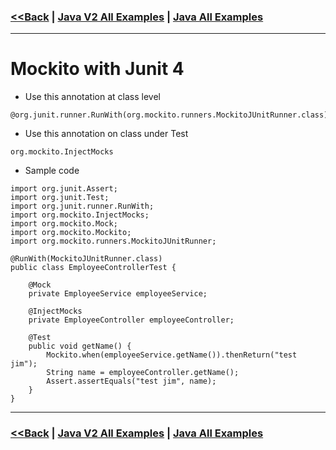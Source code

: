 ### [<<Back](../README.md) | [Java V2 All Examples](https://github.com/avinashbabudonthu/java/blob/master/java-v2/README.md) | [Java All Examples](https://github.com/avinashbabudonthu/java/blob/master/README.md)
------
# Mockito with Junit 4
* Use this annotation at class level
```
@org.junit.runner.RunWith(org.mockito.runners.MockitoJUnitRunner.class)
```
* Use this annotation on class under Test
```
org.mockito.InjectMocks
```
* Sample code
```
import org.junit.Assert;
import org.junit.Test;
import org.junit.runner.RunWith;
import org.mockito.InjectMocks;
import org.mockito.Mock;
import org.mockito.Mockito;
import org.mockito.runners.MockitoJUnitRunner;

@RunWith(MockitoJUnitRunner.class)
public class EmployeeControllerTest {

	@Mock
	private EmployeeService employeeService;

	@InjectMocks
	private EmployeeController employeeController;

	@Test
	public void getName() {
		Mockito.when(employeeService.getName()).thenReturn("test jim");
		String name = employeeController.getName();
		Assert.assertEquals("test jim", name);
	}
}
```
------
### [<<Back](../README.md) | [Java V2 All Examples](https://github.com/avinashbabudonthu/java/blob/master/java-v2/README.md) | [Java All Examples](https://github.com/avinashbabudonthu/java/blob/master/README.md)